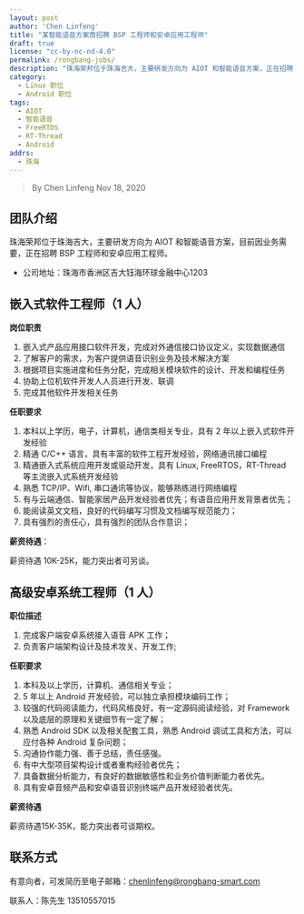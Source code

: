 ```yaml
---
layout: post
author: 'Chen Linfeng'
title: "某智能语音方案商招聘 BSP 工程师和安卓应用工程师"
draft: true
license: "cc-by-nc-nd-4.0"
permalink: /rongbang-jobs/
description: "珠海荣邦位于珠海吉大，主要研发方向为 AIOT 和智能语音方案，正在招聘 BSP 工程师和安卓应用工程师。"
category:
  - Linux 职位
  - Android 职位
tags:
  - AIOT
  - 智能语音
  - FreeRTOS
  - RT-Thread
  - Android
addrs:
  - 珠海
---
```


> By Chen Linfeng
> Nov 18, 2020

## 团队介绍

珠海荣邦位于珠海吉大，主要研发方向为 AIOT 和智能语音方案，目前因业务需要，正在招聘 BSP 工程师和安卓应用工程师。

* 公司地址：珠海市香洲区吉大钰海环球金融中心1203

## 嵌入式软件工程师（1 人）

**岗位职责**

1. 嵌入式产品应用接口软件开发，完成对外通信接口协议定义，实现数据通信
2. 了解客户的需求，为客户提供语音识别业务及技术解决方案
3. 根据项目实施进度和任务分配，完成相关模块软件的设计、开发和编程任务
4. 协助上位机软件开发人人员进行开发、联调
5. 完成其他软件开发相关任务

**任职要求**

1. 本科以上学历，电子，计算机，通信类相关专业，具有 2 年以上嵌入式软件开发经验
2. 精通 C/C++ 语言，具有丰富的软件工程开发经验，网络通讯接口编程
3. 精通嵌入式系统应用开发或驱动开发，具有 Linux, FreeRTOS，RT-Thread 等主流嵌入式系统开发经验
4. 熟悉 TCP/IP、Wifi, 串口通讯等协议，能够熟练进行网络编程
5. 有与云端通信、智能家居产品开发经验者优先；有语音应用开发背景者优先；
6. 能阅读英文文档，良好的代码编写习惯及文档编写规范能力；
7. 具有强烈的责任心，具有强烈的团队合作意识；

**薪资待遇**：

薪资待遇 10K-25K，能力突出者可另谈。

## 高级安卓系统工程师（1 人）

**职位描述**

1. 完成客户端安卓系统接入语音 APK 工作；
2. 负责客户端架构设计及技术攻关、开发工作;

**任职要求**

1. 本科及以上学历，计算机、通信相关专业；
2. 5 年以上 Android 开发经验，可以独立承担模块编码工作；
3. 较强的代码阅读能力，代码风格良好，有一定源码阅读经验，对 Framework 以及底层的原理和关键细节有一定了解；
4. 熟悉 Android SDK 以及相关配套工具，熟悉 Android 调试工具和方法，可以应付各种 Android 复杂问题；
5. 沟通协作能力强、善于总结，责任感强。
6. 有中大型项目架构设计或者重构经验者优先；
7. 具备数据分析能力，有良好的数据敏感性和业务价值判断能力者优先。
8. 具有安卓音频产品和安卓语音识别终端产品开发经验者优先。

**薪资待遇**

薪资待遇15K-35K，能力突出者可谈期权。

## 联系方式

有意向者，可发简历至电子邮箱：<chenlinfeng@rongbang-smart.com>

联系人：陈先生 13510557015


[1]: http://tinylab.org
